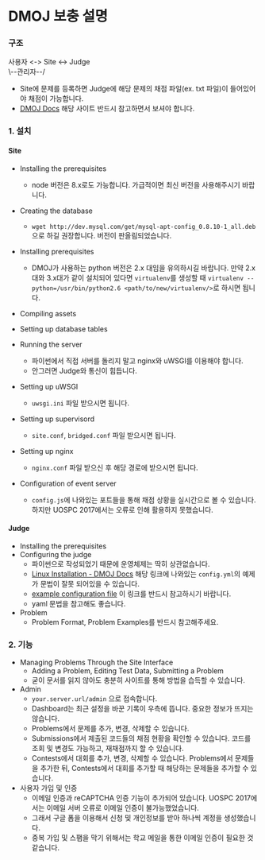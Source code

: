 # DMOJ 보충 설명
### 구조
사용자 <-> Site <-> Judge  
            \\--관리자--/
* Site에 문제를 등록하면 Judge에 해당 문제의 채점 파일(ex. txt 파일)이 들어있어야 채점이 가능합니다.
* [DMOJ Docs](https://dmoj.readthedocs.io/) 해당 사이트 반드시 참고하면서 보셔야 합니다.
### 1. 설치
#### Site
* Installing the prerequisites
  - node 버전은 8.x로도 가능합니다. 가급적이면 최신 버전을 사용해주시기 바랍니다.
* Creating the database
  - `wget http://dev.mysql.com/get/mysql-apt-config_0.8.10-1_all.deb` 으로 하길 권장합니다. 버전이 판올림되었습니다.
* Installing prerequisites
  - DMOJ가 사용하는 python 버전은 2.x 대임을 유의하시길 바랍니다. 만약 2.x대와 3.x대가 같이 설치되어 있다면 `virtualenv`를 생성할 때 `virtualenv --python=/usr/bin/python2.6 <path/to/new/virtualenv/>`로 하시면 됩니다.
* Compiling assets

* Setting up database tables

* Running the server
  - 파이썬에서 직접 서버를 돌리지 말고 nginx와 uWSGI를 이용해야 합니다.
  - 안그러면 Judge와 통신이 힘듭니다.
* Setting up uWSGI
  - `uwsgi.ini` 파일 받으시면 됩니다.
* Setting up supervisord
  - `site.conf`, `bridged.conf` 파일 받으시면 됩니다.
* Setting up nginx
  - `nginx.conf` 파일 받으신 후 해당 경로에 받으시면 됩니다.
* Configuration of event server
  - `config.js`에 나와있는 포트들을 통해 채점 상황을 실시간으로 볼 수 있습니다. 하지만 UOSPC 2017에서는 오류로 인해 활용하지 못했습니다.
#### Judge
* Installing the prerequisites
* Configuring the judge
  - 파이썬으로 작성되었기 때문에 운영체제는 딱히 상관없습니다.
  - [Linux Installation - DMOJ Docs](https://dmoj.readthedocs.io/en/latest/judge/linux_installation/) 해당 링크에 나와있는 `config.yml`의 예제가 문법이 잘못 되어있을 수 있습니다.
  - [example configuration file](https://github.com/DMOJ/docs/blob/master/sample_files/judge_conf.yml) 이 링크를 반드시 참고하시기 바랍니다.
  - yaml 문법을 참고해도 좋습니다.
* Problem
  - Problem Format, Problem Examples를 반드시 참고해주세요.
### 2. 기능
* Managing Problems Through the Site Interface
  - Adding a Problem, Editing Test Data, Submitting a Problem
  - 굳이 문서를 읽지 않아도 충분히 사이트를 통해 방법을 습득할 수 있습니다.
* Admin
  - `your.server.url/admin` 으로 접속합니다.
  - Dashboard는 최근 설정을 바꾼 기록이 우측에 뜹니다. 중요한 정보가 뜨지는 않습니다.
  - Problems에서 문제를 추가, 변경, 삭제할 수 있습니다.
  - Submissions에서 제출된 코드들의 채점 현황을 확인할 수 있습니다. 코드를 조회 및 변경도 가능하고, 재채점까지 할 수 있습니다.
  - Contests에서 대회를 추가, 변경, 삭제할 수 있습니다. Problems에서 문제들을 추가한 뒤, Contests에서 대회를 추가할 때 해당하는 문제들을 추가할 수 있습니다. 
* 사용자 가입 및 인증
  - 이메일 인증과 reCAPTCHA 인증 기능이 추가되어 있습니다. UOSPC 2017에서는 이메일 서버 오류로 이메일 인증이 불가능했었습니다.
  - 그래서 구글 폼을 이용해서 신청 및 개인정보를 받아 하나씩 계정을 생성했습니다.
  - 중복 가입 및 스팸을 막기 위해서는 학교 메일을 통한 이메일 인증이 필요한 것 같습니다.


